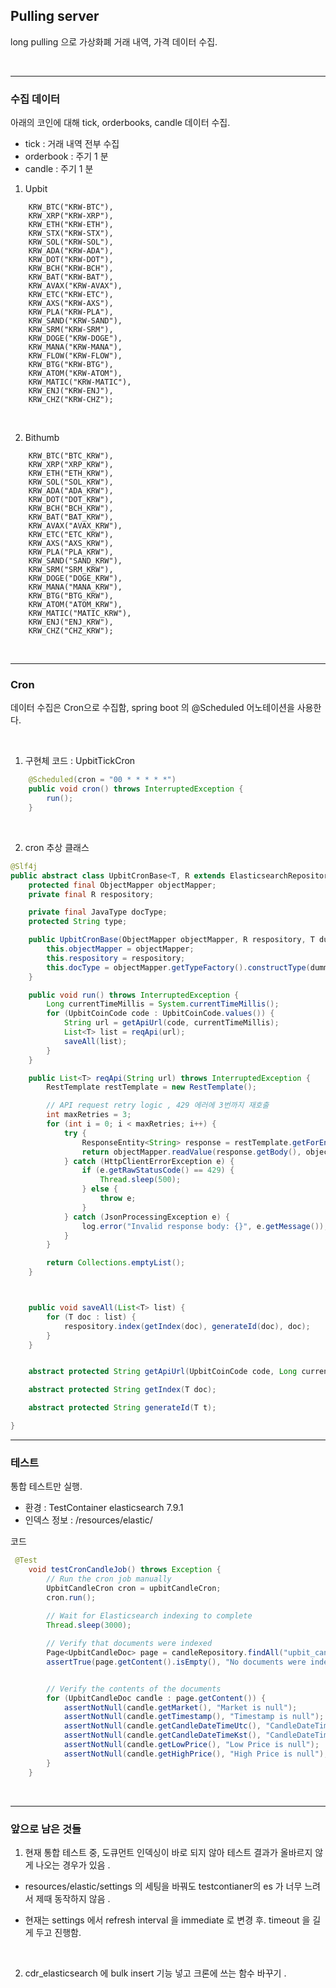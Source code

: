 
## Pulling server

long pulling 으로 가상화폐  거래 내역, 가격 데이터 수집.  

</br>

---

### 수집 데이터 
아래의 코인에 대해 tick, orderbooks, candle 데이터 수집.

- tick : 거래 내역 전부 수집
- orderbook : 주기 1 분
- candle : 주기 1 분 

1. Upbit
```
    KRW_BTC("KRW-BTC"),
    KRW_XRP("KRW-XRP"),
    KRW_ETH("KRW-ETH"),
    KRW_STX("KRW-STX"),
    KRW_SOL("KRW-SOL"),
    KRW_ADA("KRW-ADA"),
    KRW_DOT("KRW-DOT"),
    KRW_BCH("KRW-BCH"),
    KRW_BAT("KRW-BAT"),
    KRW_AVAX("KRW-AVAX"),
    KRW_ETC("KRW-ETC"),
    KRW_AXS("KRW-AXS"),
    KRW_PLA("KRW-PLA"),
    KRW_SAND("KRW-SAND"),
    KRW_SRM("KRW-SRM"),
    KRW_DOGE("KRW-DOGE"),
    KRW_MANA("KRW-MANA"),
    KRW_FLOW("KRW-FLOW"),
    KRW_BTG("KRW-BTG"),
    KRW_ATOM("KRW-ATOM"),
    KRW_MATIC("KRW-MATIC"),
    KRW_ENJ("KRW-ENJ"),
    KRW_CHZ("KRW-CHZ");
```

</br>

2. Bithumb

```
    KRW_BTC("BTC_KRW"),
    KRW_XRP("XRP_KRW"),
    KRW_ETH("ETH_KRW"),
    KRW_SOL("SOL_KRW"),
    KRW_ADA("ADA_KRW"),
    KRW_DOT("DOT_KRW"),
    KRW_BCH("BCH_KRW"),
    KRW_BAT("BAT_KRW"),
    KRW_AVAX("AVAX_KRW"),
    KRW_ETC("ETC_KRW"),
    KRW_AXS("AXS_KRW"),
    KRW_PLA("PLA_KRW"),
    KRW_SAND("SAND_KRW"),
    KRW_SRM("SRM_KRW"),
    KRW_DOGE("DOGE_KRW"),
    KRW_MANA("MANA_KRW"),
    KRW_BTG("BTG_KRW"),
    KRW_ATOM("ATOM_KRW"),
    KRW_MATIC("MATIC_KRW"),
    KRW_ENJ("ENJ_KRW"),
    KRW_CHZ("CHZ_KRW");
```

</br>

---

### Cron 

데이터 수집은 Cron으로 수집함, spring boot 의 @Scheduled 어노테이션을 사용한다.


</br>

1. 구현체 코드  : UpbitTickCron

```java
    @Scheduled(cron = "00 * * * * *")
    public void cron() throws InterruptedException {
        run();
    }
```


</br>


2. cron 추상 클래스 

```java
@Slf4j
public abstract class UpbitCronBase<T, R extends ElasticsearchRepository> {
    protected final ObjectMapper objectMapper;
    private final R respository;

    private final JavaType docType;
    protected String type;

    public UpbitCronBase(ObjectMapper objectMapper, R respository, T dummy) {
        this.objectMapper = objectMapper;
        this.respository = respository;
        this.docType = objectMapper.getTypeFactory().constructType(dummy.getClass());
    }

    public void run() throws InterruptedException {
        Long currentTimeMillis = System.currentTimeMillis();
        for (UpbitCoinCode code : UpbitCoinCode.values()) {
            String url = getApiUrl(code, currentTimeMillis);
            List<T> list = reqApi(url);
            saveAll(list);
        }
    }

    public List<T> reqApi(String url) throws InterruptedException {
        RestTemplate restTemplate = new RestTemplate();

        // API request retry logic , 429 에러에 3번까지 재호출
        int maxRetries = 3;
        for (int i = 0; i < maxRetries; i++) {
            try {
                ResponseEntity<String> response = restTemplate.getForEntity(url, String.class);
                return objectMapper.readValue(response.getBody(), objectMapper.getTypeFactory().constructCollectionType(List.class, docType));
            } catch (HttpClientErrorException e) {
                if (e.getRawStatusCode() == 429) {
                    Thread.sleep(500);
                } else {
                    throw e;
                }
            } catch (JsonProcessingException e) {
                log.error("Invalid response body: {}", e.getMessage());
            }
        }

        return Collections.emptyList();
    }



    public void saveAll(List<T> list) {
        for (T doc : list) {
            respository.index(getIndex(doc), generateId(doc), doc);
        }
    }


    abstract protected String getApiUrl(UpbitCoinCode code, Long currentTimeMillis);

    abstract protected String getIndex(T doc);

    abstract protected String generateId(T t);

}

```

---

### 테스트 

통합 테스트만 실행. 

- 환경 : TestContainer elasticsearch 7.9.1
- 인덱스 정보 : /resources/elastic/

코드 

```java
 @Test
    void testCronCandleJob() throws Exception {
        // Run the cron job manually
        UpbitCandleCron cron = upbitCandleCron;
        cron.run();
        
        // Wait for Elasticsearch indexing to complete
        Thread.sleep(3000);

        // Verify that documents were indexed
        Page<UpbitCandleDoc> page = candleRepository.findAll("upbit_candle_krw_btc", PageRequest.of(0, 1000));
        assertTrue(page.getContent().isEmpty(), "No documents were indexed");


        // Verify the contents of the documents
        for (UpbitCandleDoc candle : page.getContent()) {
            assertNotNull(candle.getMarket(), "Market is null");
            assertNotNull(candle.getTimestamp(), "Timestamp is null");
            assertNotNull(candle.getCandleDateTimeUtc(), "CandleDateTimeUtc is null");
            assertNotNull(candle.getCandleDateTimeKst(), "CandleDateTimeKst is null");
            assertNotNull(candle.getLowPrice(), "Low Price is null");
            assertNotNull(candle.getHighPrice(), "High Price is null");
        }
    }
```

</br>

---

### 앞으로 남은 것들

1. 현재 통합 테스트 중, 도큐먼트 인덱싱이 바로 되지 않아 테스트 결과가 올바르지 않게 나오는 경우가 있음 .

-  resources/elastic/settings 의 세팅을 바꿔도  testcontianer의 es 가 너무 느려서 제때 동작하지 않음 .

- 현재는 settings 에서 refresh interval 을 immediate 로 변경 후. timeout 을 길게 두고 진행함.

</br>

2. cdr_elasticsearch 에 bulk insert 기능 넣고 크론에 쓰는  함수 바꾸기 .




